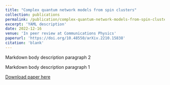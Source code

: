 ```yaml
---
title: "Complex quantum network models from spin clusters"
collection: publications
permalink: /publication/complex-quantum-network-models-from-spin-clusters
excerpt: 'YAML description'
date: 2022-12-16
venue: 'In peer review at Communications Physics'
paperurl: 'https://doi.org/10.48550/arXiv.2210.15838'
citation: 'blank'
---
```


Markdown body description paragraph 2

Markdown body description paragraph 1

[Download paper here](https://arxiv.org/pdf/2210.15838.pdf)
